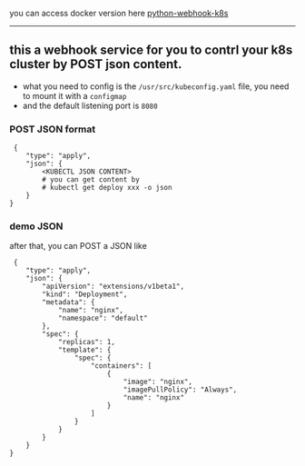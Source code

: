 you can access docker version here [python-webhook-k8s](https://hub.docker.com/r/satomic/python-webhook-k8s/)

---

## this a webhook service for you to contrl your k8s cluster by POST json content.

- what you need to config is the `/usr/src/kubeconfig.yaml` file, you need to mount it with a `configmap`
- and the default listening port is `8080`

### POST JSON format
```
 {
    "type": "apply",
    "json": {
        <KUBECTL JSON CONTENT>
        # you can get content by
        # kubectl get deploy xxx -o json
    }
}
```


### demo JSON
after that, you can POST a JSON like
```
 {
    "type": "apply",
    "json": {
        "apiVersion": "extensions/v1beta1",
        "kind": "Deployment",
        "metadata": {
            "name": "nginx",
            "namespace": "default"
        },
        "spec": {
            "replicas": 1,
            "template": {
                "spec": {
                    "containers": [
                        {
                            "image": "nginx",
                            "imagePullPolicy": "Always",
                            "name": "nginx"
                        }
                    ]
                }
            }
        }
    }
}
```
